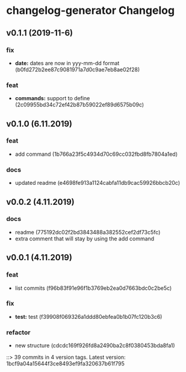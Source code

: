 # changelog-generator Changelog

## v0.1.1 (2019-11-6)

### fix
* **date:** dates are now in yyy-mm-dd format (b0fd272b2ee87c9081971a7d0c9ae7eb8ae02f28)

### feat
* **commands:** support to define (2c09955bd34c72ef42b87b59022ef89d6575b09c)


## v0.1.0 (6.11.2019)

### feat
* add command (1b766a23f5c4934d70c69cc032fbd8fb7804a1ed)

### docs
* updated readme (e4698fe913a1124cabfa11db9cac59926bbcb20c)


## v0.0.2 (4.11.2019)

### docs
* readme (775192dc02f2bd3843488a382552cef2df73c5fc)
* extra comment that will stay by using the add command


## v0.0.1 (4.11.2019)

### feat
* list commits (f96b83f91e96f1b3769eb2ea0d7663bdc0c2be5c)

### fix
* **test:** test (f39908f069326a1ddd80ebfea0b1b07fc120b3c6)

### refactor
* new structure (cdcdc169f926fd8a2490ba2c8f0380453bda8fa1)


::> 39 commits in 4 version tags. Latest version: 1bcf9a04a15644f3ce8493ef9fa320637b61f795
